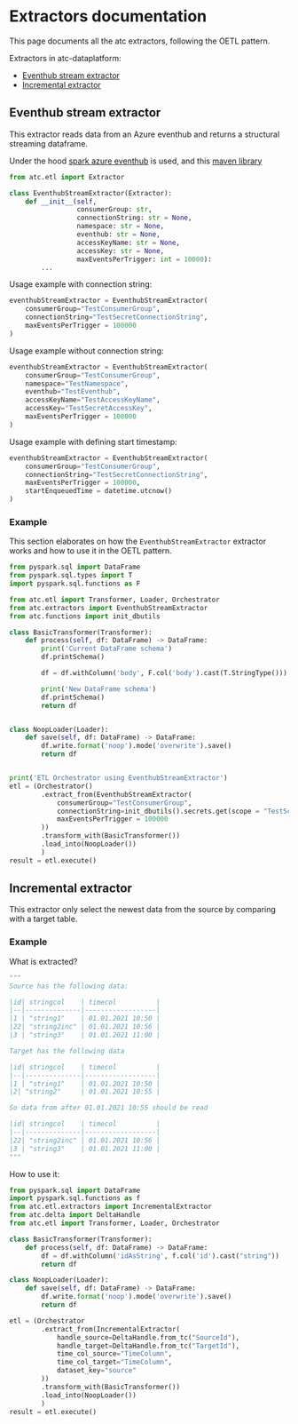 # Extractors documentation
This page documents all the atc extractors, following the OETL pattern. 

Extractors in atc-dataplatform:

* [Eventhub stream extractor](#eventhub-stream-extractor)
* [Incremental extractor](#incremental-extractor)


## Eventhub stream extractor
This extractor reads data from an Azure eventhub and returns a structural streaming dataframe.

Under the hood [spark azure eventhub](https://github.com/Azure/azure-event-hubs-spark/blob/master/docs/PySpark/structured-streaming-pyspark.md) is used, and this [maven library](https://mvnrepository.com/artifact/com.microsoft.azure/azure-eventhubs-spark)

```python
from atc.etl import Extractor

class EventhubStreamExtractor(Extractor):
    def __init__(self, 
                 consumerGroup: str,
                 connectionString: str = None,
                 namespace: str = None,
                 eventhub: str = None,
                 accessKeyName: str = None,
                 accessKey: str = None,
                 maxEventsPerTrigger: int = 10000):
        ...
```

Usage example with connection string:
``` python
eventhubStreamExtractor = EventhubStreamExtractor(
    consumerGroup="TestConsumerGroup",
    connectionString="TestSecretConnectionString",
    maxEventsPerTrigger = 100000
)
```

Usage example without connection string:
``` python
eventhubStreamExtractor = EventhubStreamExtractor(
    consumerGroup="TestConsumerGroup",
    namespace="TestNamespace",
    eventhub="TestEventhub",
    accessKeyName="TestAccessKeyName",
    accessKey="TestSecretAccessKey",
    maxEventsPerTrigger = 100000
)
```

Usage example with defining start timestamp:
``` python
eventhubStreamExtractor = EventhubStreamExtractor(
    consumerGroup="TestConsumerGroup",
    connectionString="TestSecretConnectionString",
    maxEventsPerTrigger = 100000,
    startEnqueuedTime = datetime.utcnow()
)
```

### Example

This section elaborates on how the `EventhubStreamExtractor` extractor works and how to use it in the OETL pattern. 

```python
from pyspark.sql import DataFrame
from pyspark.sql.types import T
import pyspark.sql.functions as F

from atc.etl import Transformer, Loader, Orchestrator
from atc.extractors import EventhubStreamExtractor
from atc.functions import init_dbutils

class BasicTransformer(Transformer):
    def process(self, df: DataFrame) -> DataFrame:
        print('Current DataFrame schema')
        df.printSchema()

        df = df.withColumn('body', F.col('body').cast(T.StringType()))

        print('New DataFrame schema')
        df.printSchema()
        return df


class NoopLoader(Loader):
    def save(self, df: DataFrame) -> DataFrame:
        df.write.format('noop').mode('overwrite').save()
        return df


print('ETL Orchestrator using EventhubStreamExtractor')
etl = (Orchestrator()
        .extract_from(EventhubStreamExtractor(
            consumerGroup="TestConsumerGroup",
            connectionString=init_dbutils().secrets.get(scope = "TestScope", key = "TestSecretConnectionString"),
            maxEventsPerTrigger = 100000
        ))
        .transform_with(BasicTransformer())
        .load_into(NoopLoader())
        )
result = etl.execute()
```


## Incremental extractor

This extractor only select the newest data from the source 
by comparing with a target table.

### Example

What is extracted?

```python
"""
Source has the following data:

|id| stringcol    | timecol          |
|--|--------------|------------------|
|1 | "string1"    | 01.01.2021 10:50 |
|22| "string2inc" | 01.01.2021 10:56 |
|3 | "string3"    | 01.01.2021 11:00 |

Target has the following data

|id| stringcol    | timecol          |
|--|--------------|------------------|
|1 | "string1"    | 01.01.2021 10:50 |
|2| "string2"     | 01.01.2021 10:55 |

So data from after 01.01.2021 10:55 should be read

|id| stringcol    | timecol          |
|--|--------------|------------------|
|22| "string2inc" | 01.01.2021 10:56 |
|3 | "string3"    | 01.01.2021 11:00 |
"""
```

How to use it:
```python
from pyspark.sql import DataFrame
import pyspark.sql.functions as f
from atc.etl.extractors import IncrementalExtractor
from atc.delta import DeltaHandle
from atc.etl import Transformer, Loader, Orchestrator

class BasicTransformer(Transformer):
    def process(self, df: DataFrame) -> DataFrame:
        df = df.withColumn('idAsString', f.col('id').cast("string"))
        return df

class NoopLoader(Loader):
    def save(self, df: DataFrame) -> DataFrame:
        df.write.format('noop').mode('overwrite').save()
        return df

etl = (Orchestrator
        .extract_from(IncrementalExtractor(
            handle_source=DeltaHandle.from_tc("SourceId"),
            handle_target=DeltaHandle.from_tc("TargetId"),
            time_col_source="TimeColumn",
            time_col_target="TimeColumn",
            dataset_key="source"
        ))
        .transform_with(BasicTransformer())
        .load_into(NoopLoader())
        )
result = etl.execute()
```
